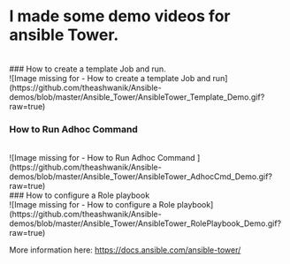# I made some demo videos for ansible Tower.

<br/>
### How to create a template Job and run.   
<br/>   
![Image missing for - How to create a template Job and run](https://github.com/theashwanik/Ansible-demos/blob/master/Ansible_Tower/AnsibleTower_Template_Demo.gif?raw=true)

<br/>

### How to Run Adhoc Command    
<br/>    
![Image missing for - How to Run Adhoc Command ](https://github.com/theashwanik/Ansible-demos/blob/master/Ansible_Tower/AnsibleTower_AdhocCmd_Demo.gif?raw=true)


<br/>
### How to configure a Role playbook   
<br/>    
![Image missing for - How to configure a Role playbook](https://github.com/theashwanik/Ansible-demos/blob/master/Ansible_Tower/AnsibleTower_RolePlaybook_Demo.gif?raw=true)

<br/>

More information here:
https://docs.ansible.com/ansible-tower/

